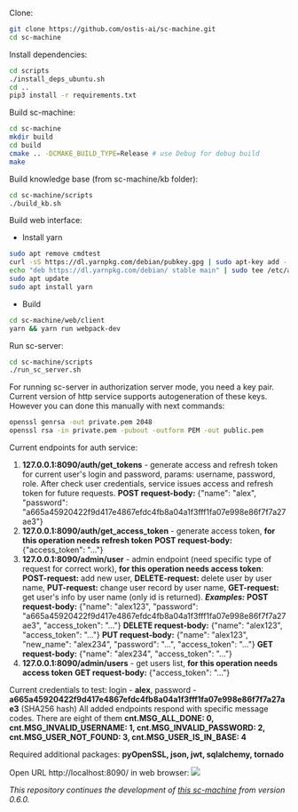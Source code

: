 Clone:

```sh
git clone https://github.com/ostis-ai/sc-machine.git
cd sc-machine
```

Install dependencies:

```sh
cd scripts
./install_deps_ubuntu.sh
cd ..
pip3 install -r requirements.txt
```

Build sc-machine:
```sh
cd sc-machine
mkdir build
cd build
cmake .. -DCMAKE_BUILD_TYPE=Release # use Debug for debug build
make
```

Build knowledge base (from sc-machine/kb folder):
```sh
cd sc-machine/scripts
./build_kb.sh
```

Build web interface:
- Install yarn
```sh
sudo apt remove cmdtest
curl -sS https://dl.yarnpkg.com/debian/pubkey.gpg | sudo apt-key add -
echo "deb https://dl.yarnpkg.com/debian/ stable main" | sudo tee /etc/apt/sources.list.d/yarn.list
sudo apt update
sudo apt install yarn
```
- Build
```sh
cd sc-machine/web/client
yarn && yarn run webpack-dev
```

Run sc-server:
```sh
cd sc-machine/scripts
./run_sc_server.sh
```

For running sc-server in authorization server mode, you need a key pair. Current version of http service supports autogeneration of these keys. However you can done this manually with next commands:

```sh
openssl genrsa -out private.pem 2048
openssl rsa -in private.pem -pubout -outform PEM -out public.pem
```

Current endpoints for auth service:

1. **127.0.0.1:8090/auth/get_tokens** - generate access and refresh token for current user's login and password, params: username, password, role. After check user credentials, service issues access and refresh token for future requests.
**POST request-body:** {"name": "alex", "password": "a665a45920422f9d417e4867efdc4fb8a04a1f3fff1fa07e998e86f7f7a27ae3"}
2.  **127.0.0.1:8090/auth/get_access_token** - generate access token, **for this operation needs refresh token**
**POST request-body:** {"access_token": "..."}
3. **127.0.0.1:8090/admin/user** - admin endpoint (need specific type of request for correct work), **for this operation needs access token**:
**POST-request:** add new user,
**DELETE-request:** delete user by user name,
**PUT-request:** change user record by user name,
**GET-request:** get user's info by user name (only id is returned).
_**Examples:**_
**POST request-body:** {"name": "alex123", "password": "a665a45920422f9d417e4867efdc4fb8a04a1f3fff1fa07e998e86f7f7a27ae3", "access_token": "..."}
**DELETE request-body:** {"name": "alex123", "access_token": "..."}
**PUT request-body:** {"name": "alex123", "new_name": "alex234", "password": "...", "access_token": "..."}
**GET request-body:** {"name": "alex234",  "access_token": "..."}
4.  **127.0.0.1:8090/admin/users** - get users list, **for this operation needs access token**
**GET request-body:** {"access_token": "..."}

Current credentials to test: login - **alex**, password - **a665a45920422f9d417e4867efdc4fb8a04a1f3fff1fa07e998e86f7f7a27ae3** (SHA256 hash)
All added endpoints respond with specific message codes.
There are eight of them
        **cnt.MSG_ALL_DONE: 0,
        cnt.MSG_INVALID_USERNAME: 1,
        cnt.MSG_INVALID_PASSWORD: 2,
        cnt.MSG_USER_NOT_FOUND: 3,
        cnt.MSG_USER_IS_IN_BASE: 4**

Required additional packages:
**pyOpenSSL, json, jwt, sqlalchemy, tornado**

Open URL http://localhost:8090/ in web browser:
![](https://i.imgur.com/wibISSV.png)


*This repository continues the development of [this sc-machine](https://github.com/ostis-dev/sc-machine) from version 0.6.0.*
